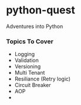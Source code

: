 # python-quest
Adventures into Python

### Topics To Cover
- Logging
- Validation
- Versioning
- Multi Tenant
- Resiliance (Retry logic)
- Circuit Breaker
- AOP
- 
